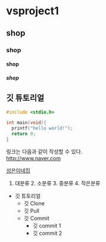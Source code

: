 # vsproject1
## shop
### shop
#### shop
##### shop

## 깃 튜토리얼 

```c
#include <stdio.h>

int main(void){
  printf("hello world!");
  return 0;
}
```

링크는 다음과 같이 작성할 수 있다. \
http://www.naver.com

[성은이네집](http://blog.naver.com/bhher)

1. 대분류
   2. 소분류
   3. 중분류
   4. 작은분류

* 깃 튜토리얼
  * 깃 Clone
  * 깃 Pull
  * 깃 Commit
    * 깃 commit 1
    * 깃 commit 2



